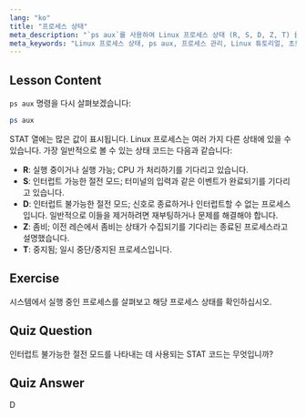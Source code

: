```yaml
---
lang: "ko"
title: "프로세스 상태"
meta_description: "`ps aux`를 사용하여 Linux 프로세스 상태 (R, S, D, Z, T) 를 학습합니다. 일반적인 STAT 코드를 이해하고 프로세스를 효과적으로 관리합니다. Linux 여정을 시작하세요!"
meta_keywords: "Linux 프로세스 상태, ps aux, 프로세스 관리, Linux 튜토리얼, 초보자 Linux, STAT 코드, Linux 가이드"
---
```


## Lesson Content

`ps aux` 명령을 다시 살펴보겠습니다:

```bash
ps aux
```

STAT 열에는 많은 값이 표시됩니다. Linux 프로세스는 여러 가지 다른 상태에 있을 수 있습니다. 가장 일반적으로 볼 수 있는 상태 코드는 다음과 같습니다:

- **R**: 실행 중이거나 실행 가능; CPU 가 처리하기를 기다리고 있습니다.
- **S**: 인터럽트 가능한 절전 모드; 터미널의 입력과 같은 이벤트가 완료되기를 기다리고 있습니다.
- **D**: 인터럽트 불가능한 절전 모드; 신호로 종료하거나 인터럽트할 수 없는 프로세스입니다. 일반적으로 이들을 제거하려면 재부팅하거나 문제를 해결해야 합니다.
- **Z**: 좀비; 이전 레슨에서 좀비는 상태가 수집되기를 기다리는 종료된 프로세스라고 설명했습니다.
- **T**: 중지됨; 일시 중단/중지된 프로세스입니다.

## Exercise

시스템에서 실행 중인 프로세스를 살펴보고 해당 프로세스 상태를 확인하십시오.

## Quiz Question

인터럽트 불가능한 절전 모드를 나타내는 데 사용되는 STAT 코드는 무엇입니까?

## Quiz Answer

D
